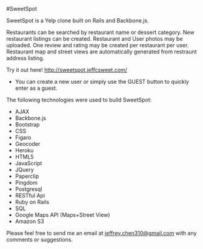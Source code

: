 #SweetSpot

SweetSpot is a Yelp clone built on Rails and Backbone.js.

Restaurants can be searched by restaurant name or dessert category. New restaurant listings can be created. Restaurant and User photos may be uploaded. One review and rating may be created per restaurant per user. Restaurant map and street views are automatically generated from restraunt address listing.

Try it out here! http://sweetspot.jeffcsweet.com/

- You can create a new user or simply use the GUEST button to quickly enter as a guest.

The following technologies were used to build SweetSpot:

- AJAX
- Backbone.js
- Bootstrap
- CSS
- Figaro
- Geocoder
- Heroku 
- HTML5 
- JavaScript 
- JQuery
- Paperclip
- Pingdom 
- Postgresql 
- RESTful Api 
- Ruby on Rails 
- SQL 
- Google Maps API (Maps+Street View)
- Amazon S3

Please feel free to send me an email at jeffrey.chen310@gmail.com with any comments or suggestions.
